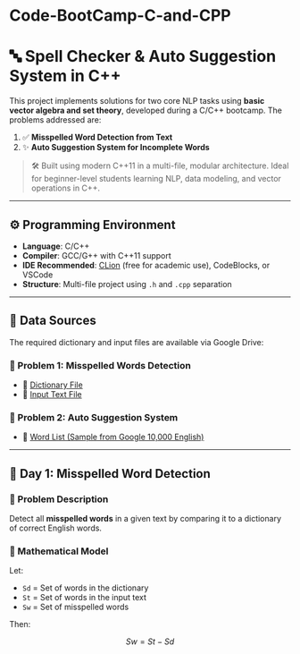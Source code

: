 # Code-BootCamp-C-and-CPP

# 🔤 Spell Checker & Auto Suggestion System in C++

This project implements solutions for two core NLP tasks using **basic vector algebra and set theory**, developed during a C/C++ bootcamp. The problems addressed are:

1. ✅ **Misspelled Word Detection from Text**
2. ✨ **Auto Suggestion System for Incomplete Words**

> 🛠️ Built using modern C++11 in a multi-file, modular architecture. Ideal for beginner-level students learning NLP, data modeling, and vector operations in C++.

---

## ⚙️ Programming Environment

- **Language**: C/C++
- **Compiler**: GCC/G++ with C++11 support
- **IDE Recommended**: [CLion](https://www.jetbrains.com/clion/) (free for academic use), CodeBlocks, or VSCode
- **Structure**: Multi-file project using `.h` and `.cpp` separation

---

## 📁 Data Sources

The required dictionary and input files are available via Google Drive:

### 📌 Problem 1: Misspelled Words Detection
- 📘 [Dictionary File](https://drive.google.com/file/d/1uQ8HRCYOUmtF5zCNOhxMy7gbsL2QBwXM/view?usp=sharing)
- 📝 [Input Text File](https://drive.google.com/file/d/1rai8WShc8QrT1gVjc0SwK1MKDXrwLJH3/view?usp=sharing)

### 📌 Problem 2: Auto Suggestion System
- 📗 [Word List (Sample from Google 10,000 English)](https://drive.google.com/file/d/1r3xWVOavkgsn4pKy6kzPU9pAj3tmeuom/view?usp=sharing)

---

## 🚀 Day 1: Misspelled Word Detection

### 🧠 Problem Description
Detect all **misspelled words** in a given text by comparing it to a dictionary of correct English words.

### 🧮 Mathematical Model
Let:
- `Sd` = Set of words in the dictionary  
- `St` = Set of words in the input text  
- `Sw` = Set of misspelled words

Then:
```math
Sw = St - Sd

